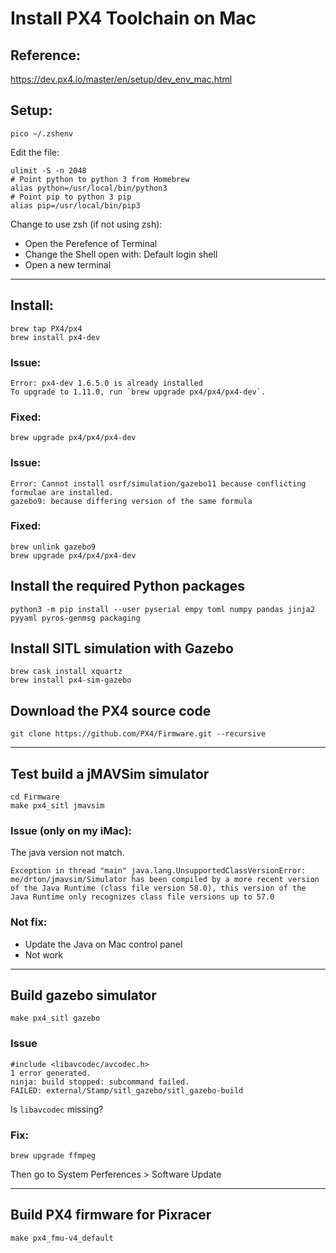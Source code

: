 # Install PX4 Toolchain on Mac

## Reference:
https://dev.px4.io/master/en/setup/dev_env_mac.html

## Setup:

    pico ~/.zshenv

Edit the file:

    ulimit -S -n 2048
    # Point python to python 3 from Homebrew
    alias python=/usr/local/bin/python3
    # Point pip to python 3 pip
    alias pip=/usr/local/bin/pip3

Change to use zsh (if not using zsh):
- Open the Perefence of Terminal
- Change the Shell open with: Default login shell
- Open a new terminal

---

## Install:
    brew tap PX4/px4
    brew install px4-dev

### Issue:
    Error: px4-dev 1.6.5.0 is already installed
    To upgrade to 1.11.0, run `brew upgrade px4/px4/px4-dev`.

### Fixed:
    brew upgrade px4/px4/px4-dev

### Issue:
    Error: Cannot install osrf/simulation/gazebo11 because conflicting formulae are installed.
    gazebo9: because differing version of the same formula

### Fixed:
    brew unlink gazebo9
    brew upgrade px4/px4/px4-dev

## Install the required Python packages
    python3 -m pip install --user pyserial empy toml numpy pandas jinja2 pyyaml pyros-genmsg packaging

## Install SITL simulation with Gazebo
    brew cask install xquartz
    brew install px4-sim-gazebo

## Download the PX4 source code
    git clone https://github.com/PX4/Firmware.git --recursive

---

## Test build a jMAVSim simulator 
    cd Firmware
    make px4_sitl jmavsim

### Issue (only on my iMac):
The java version not match.

    Exception in thread "main" java.lang.UnsupportedClassVersionError: me/drton/jmavsim/Simulator has been compiled by a more recent version of the Java Runtime (class file version 58.0), this version of the Java Runtime only recognizes class file versions up to 57.0

### Not fix:
- Update the Java on Mac control panel
- Not work

---

## Build gazebo simulator

    make px4_sitl gazebo

### Issue

    #include <libavcodec/avcodec.h>
    1 error generated.
    ninja: build stopped: subcommand failed.
    FAILED: external/Stamp/sitl_gazebo/sitl_gazebo-build

Is `libavcodec` missing?


### Fix:

    brew upgrade ffmpeg

Then go to System Perferences > Software Update

---
## Build PX4 firmware for Pixracer
    make px4_fmu-v4_default

